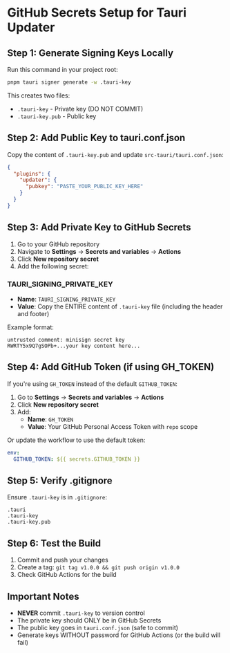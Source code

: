# GitHub Secrets Setup for Tauri Updater

## Step 1: Generate Signing Keys Locally

Run this command in your project root:

```bash
pnpm tauri signer generate -w .tauri-key
```

This creates two files:
- `.tauri-key` - Private key (DO NOT COMMIT)
- `.tauri-key.pub` - Public key

## Step 2: Add Public Key to tauri.conf.json

Copy the content of `.tauri-key.pub` and update `src-tauri/tauri.conf.json`:

```json
{
  "plugins": {
    "updater": {
      "pubkey": "PASTE_YOUR_PUBLIC_KEY_HERE"
    }
  }
}
```

## Step 3: Add Private Key to GitHub Secrets

1. Go to your GitHub repository
2. Navigate to **Settings** → **Secrets and variables** → **Actions**
3. Click **New repository secret**
4. Add the following secret:

### TAURI_SIGNING_PRIVATE_KEY

- **Name**: `TAURI_SIGNING_PRIVATE_KEY`
- **Value**: Copy the ENTIRE content of `.tauri-key` file (including the header and footer)

Example format:
```
untrusted comment: minisign secret key
RWRTY5x9Q7gSOPb+...your key content here...
```

## Step 4: Add GitHub Token (if using GH_TOKEN)

If you're using `GH_TOKEN` instead of the default `GITHUB_TOKEN`:

1. Go to **Settings** → **Secrets and variables** → **Actions**
2. Click **New repository secret**
3. Add:
   - **Name**: `GH_TOKEN`
   - **Value**: Your GitHub Personal Access Token with `repo` scope

Or update the workflow to use the default token:

```yaml
env:
  GITHUB_TOKEN: ${{ secrets.GITHUB_TOKEN }}
```

## Step 5: Verify .gitignore

Ensure `.tauri-key` is in `.gitignore`:

```
.tauri
.tauri-key
.tauri-key.pub
```

## Step 6: Test the Build

1. Commit and push your changes
2. Create a tag: `git tag v1.0.0 && git push origin v1.0.0`
3. Check GitHub Actions for the build

## Important Notes

- **NEVER** commit `.tauri-key` to version control
- The private key should ONLY be in GitHub Secrets
- The public key goes in `tauri.conf.json` (safe to commit)
- Generate keys WITHOUT password for GitHub Actions (or the build will fail)
